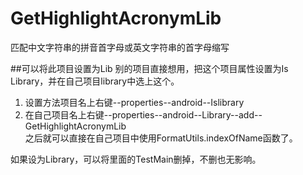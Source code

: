# GetHighlightAcronymLib
匹配中文字符串的拼音首字母或英文字符串的首字母缩写

##可以将此项目设置为Lib
别的项目直接想用，把这个项目属性设置为Is Library，并在自己项目library中选上这个。<br>
1. 设置方法项目名上右键--properties--android--Islibrary<br>
2. 在自己项目名上右键--properties--android--Library--add--GetHighlightAcronymLib<br>
之后就可以直接在自己项目中使用FormatUtils.indexOfName函数了。<br>

如果设为Library，可以将里面的TestMain删掉，不删也无影响。